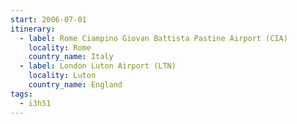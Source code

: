 ```yaml
---
start: 2006-07-01
itinerary:
  - label: Rome Ciampino Giovan Battista Pastine Airport (CIA)
    locality: Rome
    country_name: Italy
  - label: London Luton Airport (LTN)
    locality: Luton
    country_name: England
tags:
  - i3h51
---
```

